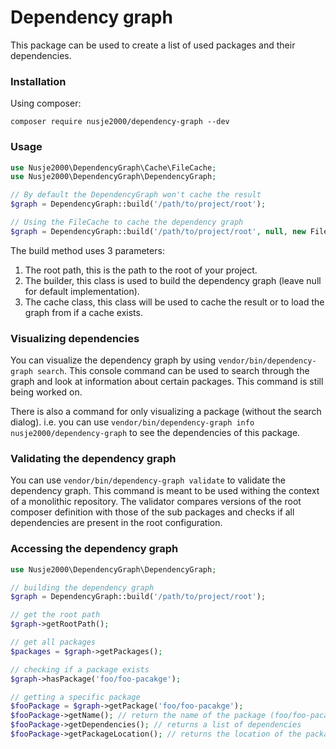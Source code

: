 # Dependency graph
This package can be used to create a list of used packages and their
dependencies.

### Installation
Using composer:
```
composer require nusje2000/dependency-graph --dev
```

### Usage
```php
use Nusje2000\DependencyGraph\Cache\FileCache;
use Nusje2000\DependencyGraph\DependencyGraph;

// By default the DependencyGraph won't cache the result
$graph = DependencyGraph::build('/path/to/project/root');

// Using the FileCache to cache the dependency graph
$graph = DependencyGraph::build('/path/to/project/root', null, new FileCache());
```

The build method uses 3 parameters:
1. The root path, this is the path to the root of your project.
2. The builder, this class is used to build the dependency graph (leave
null for default implementation).
3. The cache class, this class will be used to cache the result or to
load the graph from if a cache exists.

### Visualizing dependencies
You can visualize the dependency graph by using `vendor/bin/dependency-graph search`.
This console command can be used to search through the graph and look at
information about certain packages. This command is still being worked on.

There is also a command for only visualizing a package (without the
search dialog). i.e. you can use `vendor/bin/dependency-graph info nusje2000/dependency-graph`
to see the dependencies of this package.

### Validating the dependency graph
You can use `vendor/bin/dependency-graph validate` to validate the
dependency graph. This command is meant to be used withing the context
of a monolithic repository. The validator compares versions of the root
composer definition with those of the sub packages and checks if all
dependencies are present in the root configuration.

### Accessing the dependency graph
```php
use Nusje2000\DependencyGraph\DependencyGraph;

// building the dependency graph
$graph = DependencyGraph::build('/path/to/project/root');

// get the root path
$graph->getRootPath();

// get all packages
$packages = $graph->getPackages();

// checking if a package exists
$graph->hasPackage('foo/foo-pacakge');

// getting a specific package
$fooPackage = $graph->getPackage('foo/foo-pacakge');
$fooPackage->getName(); // return the name of the package (foo/foo-pacakge)
$fooPackage->getDependencies(); // returns a list of dependencies
$fooPackage->getPackageLocation(); // returns the location of the package
```
